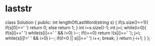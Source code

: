 # laststr

class Solution {
public:
    int lengthOfLastWord(string s) {
        if(s.size()==1){
            if(s[0]==' ') return 0;
            else return 1;
        }
        int i=s.size()-1;
        int j=i;
        while(i>0){
            if(s[i]==' ') 
            while(s[i]==' ' && i>0) i--;
            if(i==0) return !(s[i]==' ');
            j=i;
            while(s[i]!=' ' && i>0) i--;
            if(i!=0 || s[i]==' ') i++;
            break;
        }
        return j-i+1;
    }
};
